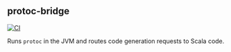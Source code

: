 protoc-bridge
-------------

[![CI](https://github.com/scalapb/protoc-bridge/actions/workflows/ci.yml/badge.svg)](https://github.com/scalapb/protoc-bridge/actions/workflows/ci.yml)

Runs `protoc` in the JVM and routes code generation requests to Scala code.

